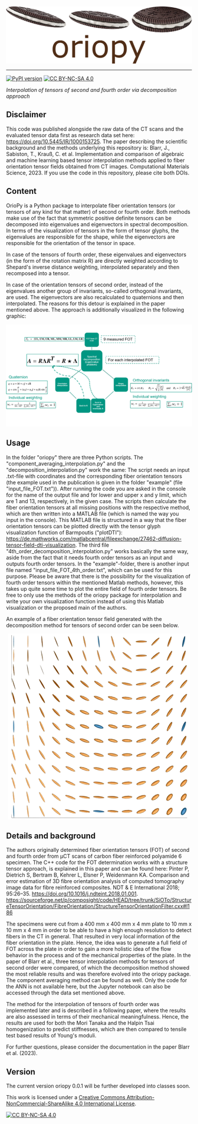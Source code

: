 <p align="center">
  <img src="https://github.com/jewelsbla/oriopy/blob/main/images/oriopy_logo.png">
</p>

***
[![PyPI version](https://badge.fury.io/py/oriopy.svg)](https://badge.fury.io/py/oriopy)
[![CC BY-NC-SA 4.0][cc-by-nc-sa-shield]][cc-by-nc-sa]

*Interpolation of tensors of second and fourth order via decomposition approach*

## Disclaimer 
This code was published alongside the raw data of the CT scans and the evaluated tensor data first as research data set here: https://doi.org/10.5445/IR/1000153725.
The paper describing the scientific background and the methods underlying this repository is: Blarr, J., Sabiston, T., Krauß, C. et al. Implementation and comparison of algebraic and machine learning based tensor interpolation methods applied to fiber orientation tensor fields obtained from CT images. Computational Materials Science, 2023.
If you use the code in this repository, please cite both DOIs.

## Content

OrioPy is a Python package to interpolate fiber orientation tensors (or tensors of any kind for that matter) of second or fourth order. Both methods make use of the fact that symmetric positive definite tensors can be decomposed into eigenvalues and eigenvectors in spectral decomposition. In terms of the visualization of tensors in the form of tensor glyphs, the eigenvalues are responsible for the shape, while the eigenvectors are responsible for the orientation of the tensor in space.

In case of the tensors of fourth order, these eigenvalues and eigenvectors (in the form of the rotation matrix R) are directly weighted according to Shepard's inverse distance weighting, interpolated separately and then recomposed into a tensor.

In case of the orientation tensors of second order, instead of the eigenvalues another group of invariants, so-called orthogonal invariants, are used. The eigenvectors are also recalculated to quaternions and then interpolated. The reasons for this 
detour is explained in the paper mentioned above. The approach is additionally visualized in the following graphic:

<p align="center">
  <img src="https://github.com/jewelsbla/oriopy/blob/main/images/graphic_decomposition_2.png">
</p>

## Usage

In the folder "oriopy" there are three Python scripts. The "component_averaging_interpolation.py" and the "decomposition_interpolation.py" work the same: The script needs an input .txt-file with coordinates and the corresponding fiber orientation tensors (the example used in the publication is given in the folder "example" (file "input_file_FOT.txt")). After running the code you are asked in the console for the name of the output file and for lower and upper x and y limit, which are 1 and 13, respectively, in the given case. The scripts then calculate the fiber orientation tensors at all missing positions with the respective method, which are then written into a MATLAB file (which is named the way you input in the console). This MATLAB file is structured in a way that the fiber orientation tensors can be plotted directly with the tensor glyph visualization function of Barmpoutis ("plotDTI"): https://de.mathworks.com/matlabcentral/fileexchange/27462-diffusion-tensor-field-dti-visualization.
The third file "4th_order_decomposition_interpolation.py" works basically the same way, aside from the fact that it needs fourth order tensors as an input and outputs fourth order tensors. In the "example"-folder, there is another input file named "input_file_FOT_4th_order.txt", which can be used for this purpose. Please be aware that there is the possibility for the visualization of fourth order tensors within the mentioned Matlab methods, however, this takes up quite some time to plot the entire field of fourth order tensors. Be free to only use the methods of the oriopy package for interpolation and write your own visualization function instead of using this Matlab visualization or the proposed main of the authors.

An example of a fiber orientation tensor field generated with the decomposition method for tensors of second order can be seen below.

<p align="center">
  <img src="https://github.com/jewelsbla/oriopy/blob/main/images/decomposition_complete_cut_dark_mode.png">
</p>


## Details and background

The authors originally determined fiber orientation tensors (FOT) of second and fourth order from µCT scans of carbon fiber reinforced polyamide 6 specimen. The C++ code for the FOT determination works with a structure tensor approach, is explained in this paper and can be found here: Pinter P, Dietrich S, Bertram B, Kehrer L, Elsner P, Weidenmann KA. Comparison and error estimation of 3D fibre orientation analysis of computed tomography image data for fibre reinforced composites. NDT & E International 2018; 95:26–35. https://doi.org/10.1016/j.ndteint.2018.01.001.
https://sourceforge.net/p/composight/code/HEAD/tree/trunk/SiOTo/StructureTensorOrientation/FibreOrientation/StructureTensorOrientationFilter.cxx#l186

The specimens were cut from a 400 mm x 400 mm x 4 mm plate to 10 mm x 10 mm x 4 mm in order to be able to have a high enough resolution to detect fibers in the CT in general. That resulted in very local information of the fiber orientation in the plate. Hence, the idea was to generate a full field of FOT across the plate in order to gain a more holistic idea of the flow behavior in the process and of the mechanical properties of the plate. In the paper of Blarr et al., three tensor interpolation methods for tensors of second order were compared, of which the decomposition method showed the most reliable results and was therefore evolved into the oriopy package. The component averaging method can be found as well. Only the code for the ANN is not available here, but the Jupyter notebook can also be accessed through the data set mentioned above.

The method for the interpolation of tensors of fourth order was implemented later and is described in a following paper, where the results are also assessed in terms of their mechanical meaningfulness. Hence, the results are used for both the Mori Tanaka and the Halpin Tsai homogenization to predict stiffnesses, which are then compared to tensile test based results of Young's moduli.

For further questions, please consider the documentation in the paper Blarr et al. (2023).

## Version

The current version oriopy 0.0.1 will be further developed into classes soon. 

This work is licensed under a
[Creative Commons Attribution-NonCommercial-ShareAlike 4.0 International License][cc-by-nc-sa].

[![CC BY-NC-SA 4.0][cc-by-nc-sa-image]][cc-by-nc-sa]

[cc-by-nc-sa]: http://creativecommons.org/licenses/by-nc-sa/4.0/
[cc-by-nc-sa-image]: https://licensebuttons.net/l/by-nc-sa/4.0/88x31.png
[cc-by-nc-sa-shield]: https://img.shields.io/badge/License-CC%20BY--NC--SA%204.0-lightgrey.svg